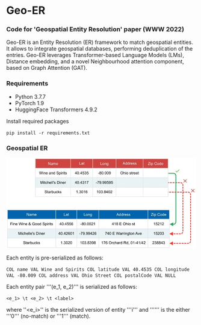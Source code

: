 # Geo-ER
### Code for 'Geospatial Entity Resolution' paper (WWW 2022)

Geo-ER is an Entity Resolution (ER) framework to match geospatial entities. It allows to integrate geospatial databases, performing deduplication of the entries. Geo-ER leverages Transformer-based Language Models (LMs), Distance embedding, and a novel Neighbourhood attention component, based on Graph Attention (GAT).

### Requirements

* Python 3.7.7
* PyTorch 1.9
* HuggingFace Transformers 4.9.2

Install required packages
```
pip install -r requirements.txt
```

### Geospatial ER

![Example of geospatial ER](imgs/geo_er_examples.jpg)


Each entity is pre-serialized as follows:

```
COL name VAL Wine and Spirits COL latitude VAL 40.4535 COL longitude VAL -80.009 COL address VAL Ohio Street COL postalCode VAL NULL
```

Each entity pair '''(e_1, e_2)''' is serialized as follows:

```
<e_1> \t <e_2> \t <label>
```
where ''<e_i>'' is the serialized version of entity '''i''' and '''<label>''' is the either '''0''' (no-match) or '''1''' (match).
